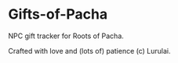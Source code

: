 # Gifts-of-Pacha
NPC gift tracker for Roots of Pacha.

Crafted with love and (lots of) patience (c) Lurulai.
